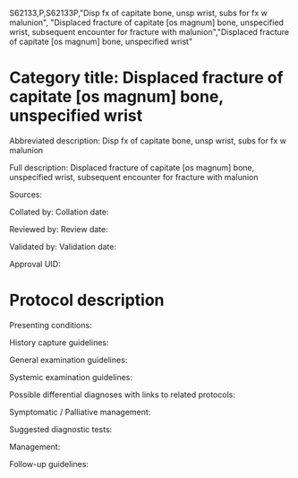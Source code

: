 S62133,P,S62133P,"Disp fx of capitate bone, unsp wrist, subs for fx w malunion", "Displaced fracture of capitate [os magnum] bone, unspecified wrist, subsequent encounter for fracture with malunion","Displaced fracture of capitate [os magnum] bone, unspecified wrist"
# Category title: Displaced fracture of capitate [os magnum] bone, unspecified wrist

Abbreviated description: Disp fx of capitate bone, unsp wrist, subs for fx w malunion

Full description: Displaced fracture of capitate [os magnum] bone, unspecified wrist, subsequent encounter for fracture with malunion

Sources:

Collated by:
Collation date:

Reviewed by:
Review date:

Validated by:
Validation date:

Approval UID:

# Protocol description

Presenting conditions:

History capture guidelines:

General examination guidelines:

Systemic examination guidelines:

Possible differential diagnoses with links to related protocols:

Symptomatic / Palliative management:

Suggested diagnostic tests:

Management:

Follow-up guidelines:
